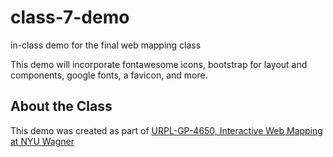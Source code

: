 # class-7-demo
 in-class demo for the final web mapping class

 This demo will incorporate fontawesome icons, bootstrap for layout and components, google fonts, a favicon, and more.

 ## About the Class

 This demo was created as part of [URPL-GP-4650, Interactive Web Mapping at NYU Wagner](https://wagner.nyu.edu/education/courses/advanced-gis-interactive-web-mapping-and-spatial-data-visualization)
